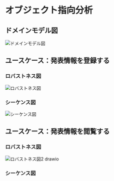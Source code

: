 # オブジェクト指向分析

## ドメインモデル図
![ドメインモデル図](https://github.com/1934372T/VYD/assets/100588602/8a2fbe36-dc8f-4e88-8ac4-f033544a9031)

## ユースケース：発表情報を登録する
### ロバストネス図
![ロバストネス図](https://github.com/1934372T/VYD/assets/100588602/2a345250-5e6f-4566-b595-11bf51da2af2)

### シーケンス図
![シーケンス図](https://github.com/1934372T/VYD/assets/67819217/6d57c85b-daf2-4f41-a5fe-bf6b792b0997)

## ユースケース：発表情報を閲覧する
### ロバストネス図
![ロバストネス図2 drawio](https://github.com/1934372T/VYD/assets/100588602/a6c1368a-941c-4b06-aad7-f4c61a7706f4)

### シーケンス図
